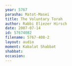 ```yaml
---
year: 5767
parasha: Matot-Masei
title: The Voluntary Torah
author: Rabbi Eliezer Hirsch
date: 2007-07-14
id: 57674082
filename: 5767-408-2
layout: audio
moment: Kabalat Shabbat
shabbat: 
occasion: 
---
```

